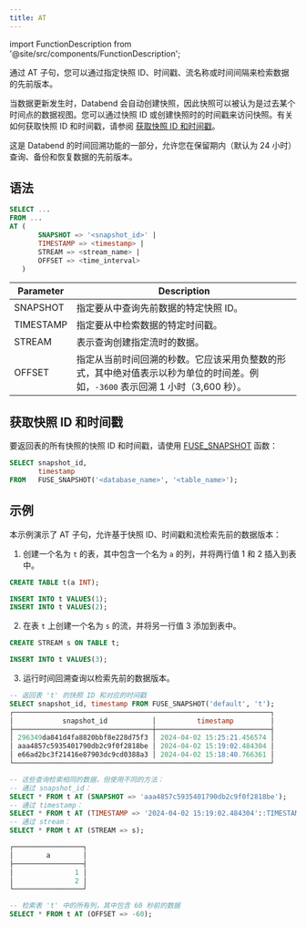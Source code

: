```yaml
---
title: AT
---
```


import FunctionDescription from '@site/src/components/FunctionDescription';

<FunctionDescription description="Introduced or updated: v1.2.410"/>

通过 AT 子句，您可以通过指定快照 ID、时间戳、流名称或时间间隔来检索数据的先前版本。

当数据更新发生时，Databend 会自动创建快照，因此快照可以被认为是过去某个时间点的数据视图。您可以通过快照 ID 或创建快照时的时间戳来访问快照。有关如何获取快照 ID 和时间戳，请参阅 [获取快照 ID 和时间戳](#获取快照-id-和时间戳)。

这是 Databend 的时间回溯功能的一部分，允许您在保留期内（默认为 24 小时）查询、备份和恢复数据的先前版本。

## 语法

```sql
SELECT ...
FROM ...
AT (
       SNAPSHOT => '<snapshot_id>' |
       TIMESTAMP => <timestamp> |
       STREAM => <stream_name> |
       OFFSET => <time_interval>
   )
```

| Parameter | Description                                                                                                                     |
| --------- | ------------------------------------------------------------------------------------------------------------------------------- |
| SNAPSHOT  | 指定要从中查询先前数据的特定快照 ID。                                                                                           |
| TIMESTAMP | 指定要从中检索数据的特定时间戳。                                                                                                |
| STREAM    | 表示查询创建指定流时的数据。                                                                                                    |
| OFFSET    | 指定从当前时间回溯的秒数。它应该采用负整数的形式，其中绝对值表示以秒为单位的时间差。例如，`-3600` 表示回溯 1 小时（3,600 秒）。 |

## 获取快照 ID 和时间戳

要返回表的所有快照的快照 ID 和时间戳，请使用 [FUSE_SNAPSHOT](../../20-sql-functions/16-system-functions/fuse_snapshot.md) 函数：

```sql
SELECT snapshot_id,
       timestamp
FROM   FUSE_SNAPSHOT('<database_name>', '<table_name>');
```

## 示例

本示例演示了 AT 子句，允许基于快照 ID、时间戳和流检索先前的数据版本：

1. 创建一个名为 `t` 的表，其中包含一个名为 `a` 的列，并将两行值 1 和 2 插入到表中。

```sql
CREATE TABLE t(a INT);

INSERT INTO t VALUES(1);
INSERT INTO t VALUES(2);
```

2. 在表 `t` 上创建一个名为 `s` 的流，并将另一行值 3 添加到表中。

```sql
CREATE STREAM s ON TABLE t;

INSERT INTO t VALUES(3);
```

3. 运行时间回溯查询以检索先前的数据版本。

```sql
-- 返回表 't' 的快照 ID 和对应的时间戳
SELECT snapshot_id, timestamp FROM FUSE_SNAPSHOT('default', 't');
┌───────────────────────────────────────────────────────────────┐
│            snapshot_id           │          timestamp         │
├──────────────────────────────────┼────────────────────────────┤
│ 296349da841d4fa8820bbf8e228d75f3 │ 2024-04-02 15:25:21.456574 │
│ aaa4857c5935401790db2c9f0f2818be │ 2024-04-02 15:19:02.484304 │
│ e66ad2bc3f21416e87903dc9cd0388a3 │ 2024-04-02 15:18:40.766361 │
└───────────────────────────────────────────────────────────────┘

-- 这些查询检索相同的数据，但使用不同的方法：
-- 通过 snapshot_id：
SELECT * FROM t AT (SNAPSHOT => 'aaa4857c5935401790db2c9f0f2818be');
-- 通过 timestamp：
SELECT * FROM t AT (TIMESTAMP => '2024-04-02 15:19:02.484304'::TIMESTAMP);
-- 通过 stream：
SELECT * FROM t AT (STREAM => s);

┌─────────────────┐
│        a        │
├─────────────────┤
│               1 │
│               2 │
└─────────────────┘

-- 检索表 't' 中的所有列，其中包含 60 秒前的数据
SELECT * FROM t AT (OFFSET => -60);
```
